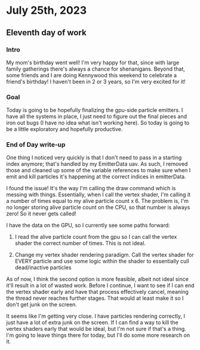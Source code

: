 # July 25th, 2023

## Eleventh day of work

### Intro

My mom's birthday went well! I'm very happy for that, since with large family gatherings there's always a chance for shenanigans. Beyond that, some friends and I are doing Kennywood this weekend to celebrate a friend's birthday! I haven't been in 2 or 3 years, so I'm very excited for it!

### Goal

Today is going to be hopefully finalizing the gpu-side particle emitters. I have all the systems in place, I just need to figure out the final pieces and iron out bugs (I have no idea what isn't working here). So today is going to be a little exploratory and hopefully productive.

### End of Day write-up

One thing I noticed very quickly is that I don't need to pass in a starting index anymore; that's handled by my EmitterData uav. As such, I removed those and cleaned up some of the variable references to make sure when I emit and kill particles it's happening at the correct indices in emitterData.

I found the issue! It's the way I'm calling the draw command which is messing with things. Essentially, when I call the vertex shader, I'm calling it a number of times equal to my alive particle count x 6. The problem is, I'm no longer storing alive particle count on the CPU, so that number is always zero! So it never gets called!

I have the data on the GPU, so I currently see some paths forward: 

1) I read the alive particle count from the gpu so I can call the vertex shader the correct number of times. This is not ideal.

2) Change my vertex shader rendering paradigm. Call the vertex shader for EVERY particle and use some logic within the shader to essentially cull dead/inactive particles

As of now, I think the second option is more feasible, albeit not ideal since it'll result in a lot of wasted work. Before I continue, I want to see if I can end the vertex shader early and have that process effectively cancel, meaning the thread never reaches further stages. That would at least make it so I don't get junk on the screen.

It seems like I'm getting very close. I have particles rendering correctly, I just have a lot of extra junk on the screen. If I can find a way to kill the vertex shaders early that would be ideal, but I'm not sure if that's a thing. I'm going to leave things there for today, but I'll do some more research on it.